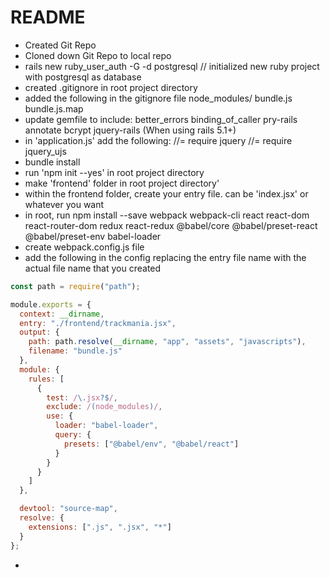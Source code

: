 # README

- Created Git Repo
- Cloned down Git Repo to local repo
- rails new ruby_user_auth -G -d postgresql // initialized new ruby project with postgresql as database
- created .gitignore in root project directory
- added the following in the gitignore file
    node_modules/
    bundle.js
    bundle.js.map
- update gemfile to include:
    better_errors
    binding_of_caller
    pry-rails
    annotate
    bcrypt
    jquery-rails (When using rails 5.1+)
- in 'application.js' add the following:
    //= require jquery
    //= require jquery_ujs
-  bundle install
- run 'npm init --yes' in root project directory
- make 'frontend' folder in root project directory'
- within the frontend folder, create your entry file.  can be 'index.jsx' or whatever you want
- in root, run
    npm install --save webpack webpack-cli react react-dom react-router-dom redux react-redux @babel/core @babel/preset-react @babel/preset-env babel-loader
- create webpack.config.js file
- add the following in the config replacing the entry file name with the actual file name that you created

``` javascript
const path = require("path");

module.exports = {
  context: __dirname,
  entry: "./frontend/trackmania.jsx",
  output: {
    path: path.resolve(__dirname, "app", "assets", "javascripts"),
    filename: "bundle.js"
  },
  module: {
    rules: [
      {
        test: /\.jsx?$/,
        exclude: /(node_modules)/,
        use: {
          loader: "babel-loader",
          query: {
            presets: ["@babel/env", "@babel/react"]
          }
        }
      }
    ]
  },

  devtool: "source-map",
  resolve: {
    extensions: [".js", ".jsx", "*"]
  }
};
```

-
